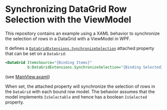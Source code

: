 # Synchronizing DataGrid Row Selection with the ViewModel

This repository contains an example using a XAML behavior to synchronize the selection of rows in a DataGrid with a ViewModel in WPF.

It defines a [`DataGridExtensions.SynchronizeSelection`](DataGridRowSelectionBinding/Behaviors/DataGridExtensions.cs) attached property that can be set on a `DataGrid`:

```xml
<DataGrid ItemsSource="{Binding Items}"
          b:DataGridExtensions.SynchronizeSelection="{Binding SelectedItem}"/>
```

(see [MainView.axaml](DataGridRowSelectionBinding/Views/MainView.axaml))

When set, the attached property will synchronize the selection of rows in the `DataGrid` with each bound row model. The behavior assumes that the model implements `IsSelectable` and hence has a boolean `IsSelected` property.